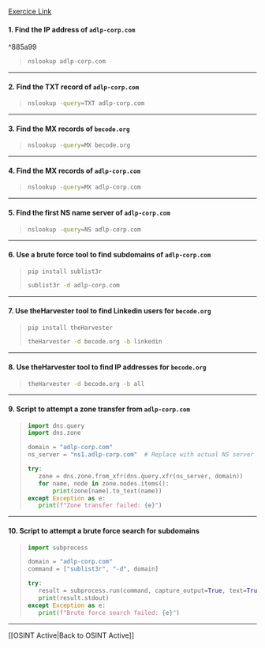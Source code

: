 [Exercice Link](https://github.com/becodeorg/BXL-k4MK4r-2/blob/main/content/07-Red/Pentest/01-Informations_Gathering/Active/dns.md)


#### 1. Find the IP address of `adlp-corp.com`

^885a99

>```bash
>nslookup adlp-corp.com
>```
---
#### 2. Find the TXT record of `adlp-corp.com`

>```bash
>nslookup -query=TXT adlp-corp.com
>```
---
#### 3. Find the MX records of `becode.org`

>```bash
>nslookup -query=MX becode.org
>```
---
#### 4. Find the MX records of `adlp-corp.com`

>```bash
>nslookup -query=MX adlp-corp.com
>```
---
#### 5. Find the first NS name server of `adlp-corp.com`

>```bash
>nslookup -query=NS adlp-corp.com
>```
---
#### 6. Use a brute force tool to find subdomains of `adlp-corp.com`

>```bash
>pip install sublist3r
>```
>
>```bash
>sublist3r -d adlp-corp.com
>```
---
#### 7. Use theHarvester tool to find Linkedin users for `becode.org`

>```bash
>pip install theHarvester
>```
>
>```bash
>theHarvester -d becode.org -b linkedin
>```
---
#### 8. Use theHarvester tool to find IP addresses for `becode.org`

>```bash
>theHarvester -d becode.org -b all
>```
---
#### 9. Script to attempt a zone transfer from `adlp-corp.com`

>```python
>import dns.query
>import dns.zone
>
>domain = "adlp-corp.com"
>ns_server = "ns1.adlp-corp.com"  # Replace with actual NS server if known
>
>try:
>    zone = dns.zone.from_xfr(dns.query.xfr(ns_server, domain))
>    for name, node in zone.nodes.items():
>        print(zone[name].to_text(name))
>except Exception as e:
>    print(f"Zone transfer failed: {e}")
>```
---
#### 10. Script to attempt a brute force search for subdomains

>```python
>import subprocess
>
>domain = "adlp-corp.com"
>command = ["sublist3r", "-d", domain]
>
>try:
>    result = subprocess.run(command, capture_output=True, text=True)
>    print(result.stdout)
>except Exception as e:
>    print(f"Brute force search failed: {e}")
>```
---


[[OSINT Active|Back to OSINT Active]]